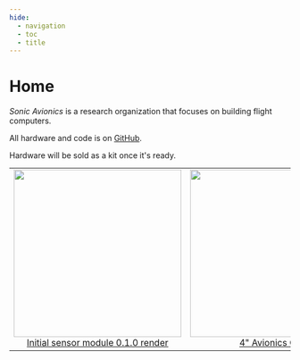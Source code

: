 ```yaml
---
hide:
  - navigation
  - toc
  - title
---
```

# Home

*Sonic Avionics* is a research organization that focuses on building flight computers. 

All hardware and code is on [GitHub](https://github.com/sonicavionics/4in).

Hardware will be sold as a kit once it's ready.

<!-- <figure markdown="span">

  ![alt text](img/IMG_0629.jpg){ width="300" }
  <figcaption>Zeul</figcaption>

</figure> -->

<div style="text-align: center;">

<style>
/* Disable background highlight on hover */
table tr:hover, table td:hover {
  background-color: transparent !important;
}

/* Prevent text selection when hovering */
table, table * {
  user-select: none;
}
</style>
<table style="margin: 0 auto;">
  <tr>
    <td align="center">
      <img src="/avionics/modules/sensors/sensors.png" width="300" /><br>
      <a href="/avionics/modules/sensors/">Initial sensor module 0.1.0 render</a>
    </td>
    <td align="center">
      <img src="/avionics/cad/2_3_front.png" width="300" /><br>
      <a href="avionics/cad/cad/">4" Avionics CAD</a>
    </td>
    <td align="center">
      <img src="/avionics/modules/power/0_0_2/1.jpg" width="300" /><br>
      <a href="/avionics/modules/power/0_0_2/">Power Module 0.0.2</a>
    </td>

</table>
</div>
